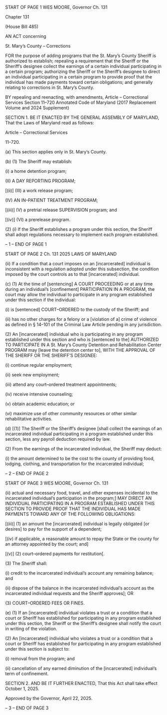 START OF PAGE 1
WES MOORE, Governor Ch. 131

Chapter 131

(House Bill 485)

AN ACT concerning

St. Mary’s County – Corrections

FOR the purpose of adding programs that the St. Mary’s County Sheriff is authorized to
establish; repealing a requirement that the Sheriff or the Sheriff’s designee collect
the earnings of a certain individual participating in a certain program; authorizing
the Sheriff or the Sheriff’s designee to direct an individual participating in a certain
program to provide proof that the individual has made payments toward certain
obligations; and generally relating to corrections in St. Mary’s County.

BY repealing and reenacting, with amendments,
Article – Correctional Services
Section 11–720
Annotated Code of Maryland
(2017 Replacement Volume and 2024 Supplement)

SECTION 1. BE IT ENACTED BY THE GENERAL ASSEMBLY OF MARYLAND,
That the Laws of Maryland read as follows:

Article – Correctional Services

11–720.

(a) This section applies only in St. Mary’s County.

(b) (1) The Sheriff may establish:

(i) a home detention program;

(II) A DAY REPORTING PROGRAM;

[(ii)] (III) a work release program;

(IV) AN IN–PATIENT TREATMENT PROGRAM;

[(iii)] (V) a pretrial release SUPERVISION program; and

[(iv)] (VI) a prerelease program.

(2) (i) If the Sheriff establishes a program under this section, the
Sheriff shall adopt regulations necessary to implement each program established.

– 1 –
END OF PAGE 1

START OF PAGE 2
Ch. 131 2025 LAWS OF MARYLAND

(ii) If a condition that a court imposes on an [incarcerated]
individual is inconsistent with a regulation adopted under this subsection, the condition
imposed by the court controls as to that [incarcerated] individual.

(c) (1) At the time of [sentencing] A COURT PROCEEDING or at any time
during an individual’s [confinement] PARTICIPATION IN A PROGRAM, the court may
allow the individual to participate in any program established under this section if the
individual:

(i) is [sentenced] COURT–ORDERED to the custody of the Sheriff;
and

(ii) has no other charges for a felony or a [violation of a] crime of
violence as defined in § 14–101 of the Criminal Law Article pending in any jurisdiction.

(2) An [incarcerated] individual who is participating in any program
established under this section and who is [sentenced to the] AUTHORIZED TO
PARTICIPATE IN A St. Mary’s County Detention and Rehabilitation Center PROGRAM
may [leave the detention center to], WITH THE APPROVAL OF THE SHERIFF OR THE
SHERIFF’S DESIGNEE:

(i) continue regular employment;

(ii) seek new employment;

(iii) attend any court–ordered treatment appointments;

(iv) receive intensive counseling;

(v) obtain academic education; or

(vi) maximize use of other community resources or other similar
rehabilitative activities.

(d) [(1)] The Sheriff or the Sheriff’s designee [shall collect the earnings of an
incarcerated individual participating in a program established under this section, less any
payroll deduction required by law.

(2) From the earnings of the incarcerated individual, the Sheriff may
deduct:

(i) the amount determined to be the cost to the county of providing
food, lodging, clothing, and transportation for the incarcerated individual;

– 2 –
END OF PAGE 2

START OF PAGE 3
WES MOORE, Governor Ch. 131

(ii) actual and necessary food, travel, and other expenses incidental
to the incarcerated individual’s participation in the program;] MAY DIRECT AN
INDIVIDUAL PARTICIPATING IN A PROGRAM ESTABLISHED UNDER THIS SECTION TO
PROVIDE PROOF THAT THE INDIVIDUAL HAS MADE PAYMENTS TOWARD ANY OF THE
FOLLOWING OBLIGATIONS:

[(iii)] (1) an amount the [incarcerated] individual is legally
obligated [or desires] to pay for the support of a dependent;

[(iv) if applicable, a reasonable amount to repay the State or the
county for an attorney appointed by the court; and]

[(v)] (2) court–ordered payments for restitution[.

(3) The Sheriff shall:

(i) credit to the incarcerated individual’s account any remaining
balance; and

(ii) dispose of the balance in the incarcerated individual’s account as
the incarcerated individual requests and the Sheriff approves]; OR

(3) COURT–ORDERED FEES OR FINES.

(e) (1) If an [incarcerated] individual violates a trust or a condition that a
court or Sheriff has established for participating in any program established under this
section, the Sheriff or the Sheriff’s designee shall notify the court in writing of the violation.

(2) An [incarcerated] individual who violates a trust or a condition that a
court or Sheriff has established for participating in any program established under this
section is subject to:

(i) removal from the program; and

(ii) cancellation of any earned diminution of the [incarcerated]
individual’s term of confinement.

SECTION 2. AND BE IT FURTHER ENACTED, That this Act shall take effect
October 1, 2025.

Approved by the Governor, April 22, 2025.

– 3 –
END OF PAGE 3